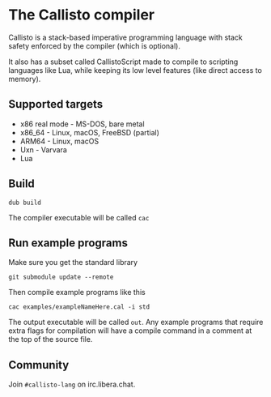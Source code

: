 # The Callisto compiler
Callisto is a stack-based imperative programming language with stack safety enforced
by the compiler (which is optional).

It also has a subset called CallistoScript made to compile to scripting languages like
Lua, while keeping its low level features (like direct access to memory).

## Supported targets
- x86 real mode - MS-DOS, bare metal
- x86_64 - Linux, macOS, FreeBSD (partial)
- ARM64 - Linux, macOS
- Uxn - Varvara
- Lua

## Build
```
dub build
```

The compiler executable will be called `cac`

## Run example programs
Make sure you get the standard library

```
git submodule update --remote
```

Then compile example programs like this

```
cac examples/exampleNameHere.cal -i std
```

The output executable will be called `out`. Any example programs that require extra flags
for compilation will have a compile command in a comment at the top of the source file.

## Community
Join `#callisto-lang` on irc.libera.chat.
